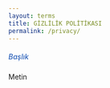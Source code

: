 ```yaml
---
layout: terms
title: GİZLİLİK POLİTİKASI
permalink: /privacy/
---
```


##### <span style="color: #2a60ba;font-weight: 500;"> Başlık </span>

Metin